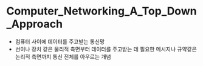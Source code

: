 # Computer_Networking_A_Top_Down_Approach
- 컴퓨터 사이에 데이터를 주고받는 통신망
- 선이나 장치 같은 물리적 측면부터 데이터를 주고받는 데 필요한 메시지나 규약같은 논리적 측면까지 통신 전체를 아우르는 개념